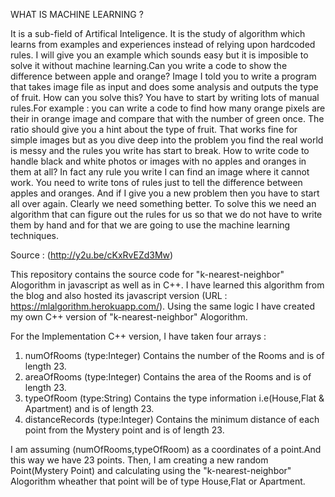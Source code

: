 WHAT IS MACHINE LEARNING ?

It is a sub-field of Artifical Inteligence. It is the study of algorithm which learns from examples and experiences instead of relying upon hardcoded rules. I will give you an example which sounds easy but it is imposible to solve it without machine learning.Can you write a code to show the difference between apple and orange? Image I told you to write a program that takes image file as input and does some analysis and outputs the type of fruit. How can you solve this? You have to start by writing lots of manual rules.For example : you can write a code to find how many orange pixels are their in orange image and compare that with the number of green once. The ratio should give you a hint about the type of fruit. That works fine for simple images but as you dive deep into the problem you find the real world is messy and the rules you write has start to break.
How to write code to handle black and white photos or images with no apples and oranges in them at all? In fact any rule you write I can find an image where it cannot work. You need to write tons of rules just to tell the difference between apples and oranges. And if I give you a new problem then you have to start all over again. Clearly we need something better. To solve this we need an algorithm that can figure out the rules for us so that we do not have to write them by hand and for that we are going to use the machine learning techniques.

Source : (http://y2u.be/cKxRvEZd3Mw)


This repository contains the source code for  "k-nearest-neighbor" Alogorithm in javascript as well as in C++. I have learned this algorithm from the blog and also hosted its javascript version (URL : https://mlalgorithm.herokuapp.com/).
Using the same logic I have created my own C++ version of "k-nearest-neighbor" Alogorithm.

For the Implementation C++ version, I have taken four arrays :
1) numOfRooms      (type:Integer) Contains the number of the Rooms and is of length 23.
2) areaOfRooms     (type:Integer) Contains the area   of the Rooms and is of length 23.
3) typeOfRoom      (type:String)  Contains the type information i.e(House,Flat & Apartment) and is of length 23.
4) distanceRecords (type:Integer) Contains the minimum distance of each point from the Mystery point and is of length 23.

I am assuming  (numOfRooms,typeOfRoom) as a coordinates of a point.And this way we have 23 points.
Then, I am creating a new random Point(Mystery Point) and calculating using the "k-nearest-neighbor" Alogorithm wheather
that point will be of type House,Flat or Apartment.
